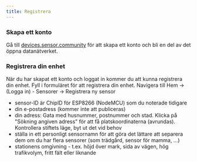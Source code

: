 ```yaml
---
title: Registrera
---
```


### Skapa ett konto

Gå till [devices.sensor.community](https://devices.sensor.community/register) för att skapa ett konto och bli en del av det öppna datanätverket.


### Registrera din enhet
När du har skapat ett konto och loggat in kommer du att kunna registrera din enhet. Fyll i formuläret för att registrera din enhet. Navigera till Hem -> (Logga in) - Sensorer -> Registrera ny sensor

* sensor-ID är ChipID för ESP8266 (NodeMCU) som du noterade tidigare
* din e-postadress (kommer inte att publiceras)
* din adress: Gata med husnummer, postnummer och stad. Klicka på "Sökning angiven adress" för att få platskoordinaterna (avrundas). Kontrollera stiftets läge, byt ut det vid behov
* ställa in ett personligt sensornamn för att göra det lättare att separera dem om du har flera sensorer (som trädgård, sensor för mamma, ...)
* stationens omgivning - t.ex. höjd över mark, sida av vägen, hög trafikvolym, fritt fält eller liknande